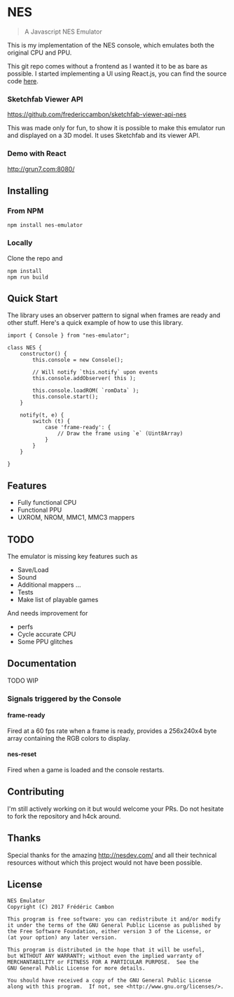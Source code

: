 # NES
> A Javascript NES Emulator

This is my implementation of the NES console, which emulates both the original CPU and PPU.

This git repo comes without a frontend as I wanted it to be as bare as possible.
I started implementing a UI using React.js, you can find the source code [here](https://github.com/fredericcambon/react-nes).

### Sketchfab Viewer API

https://github.com/fredericcambon/sketchfab-viewer-api-nes

This was made only for fun, to show it is possible to make this emulator run and displayed on a 3D model.
It uses Sketchfab and its viewer API.

### Demo with React

http://grun7.com:8080/

## Installing

### From NPM

```shell
npm install nes-emulator
```

### Locally

Clone the repo and

```shell
npm install
npm run build
```

## Quick Start

The library uses an observer pattern to signal when frames are ready and other stuff.
Here's a quick example of how to use this library.

```
import { Console } from "nes-emulator";

class NES {
    constructor() {
        this.console = new Console();

        // Will notify `this.notify` upon events
        this.console.addObserver( this );

        this.console.loadROM( `romData` );
        this.console.start();
    }

    notify(t, e) {
        switch (t) {
            case 'frame-ready': {
                // Draw the frame using `e` (Uint8Array)
            }
        }
    }

}
```

## Features

* Fully functional CPU
* Functional PPU
* UXROM, NROM, MMC1, MMC3 mappers

## TODO

The emulator is missing key features such as

* Save/Load
* Sound
* Additional mappers ...
* Tests
* Make list of playable games

And needs improvement for

* perfs
* Cycle accurate CPU
* Some PPU glitches

## Documentation

TODO WIP

### Signals triggered by the Console

#### frame-ready

Fired at a 60 fps rate when a frame is ready, provides
a 256x240x4 byte array containing the RGB colors to display.

#### nes-reset

Fired when a game is loaded and the console restarts.

## Contributing

I'm still actively working on it but would welcome your PRs. Do not hesitate to fork
the repository and h4ck around.

## Thanks

Special thanks for the amazing http://nesdev.com/ and all their technical resources
without which this project would not have been possible.

## License

```
NES Emulator
Copyright (C) 2017 Frédéric Cambon

This program is free software: you can redistribute it and/or modify
it under the terms of the GNU General Public License as published by
the Free Software Foundation, either version 3 of the License, or
(at your option) any later version.

This program is distributed in the hope that it will be useful,
but WITHOUT ANY WARRANTY; without even the implied warranty of
MERCHANTABILITY or FITNESS FOR A PARTICULAR PURPOSE.  See the
GNU General Public License for more details.

You should have received a copy of the GNU General Public License
along with this program.  If not, see <http://www.gnu.org/licenses/>.
```
